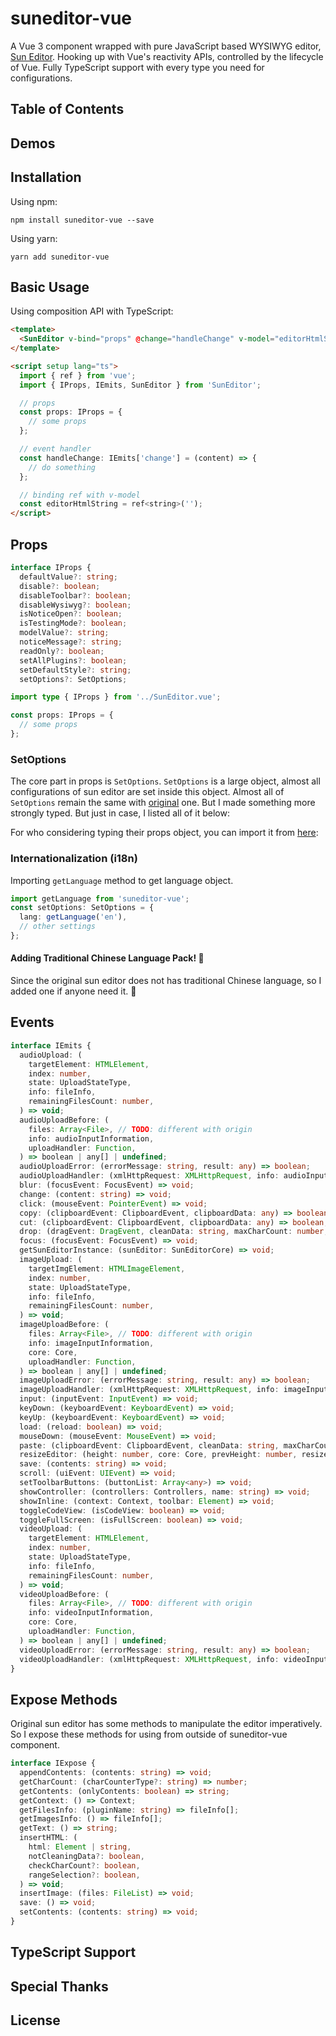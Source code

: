 # suneditor-vue

A Vue 3 component wrapped with pure JavaScript based WYSIWYG editor, [Sun Editor](https://github.com/JiHong88/SunEditor). Hooking up with Vue's reactivity APIs, controlled by the lifecycle of Vue. Fully TypeScript support with every type you need for configurations.

## Table of Contents

## Demos

## Installation

Using npm:

```shell
npm install suneditor-vue --save
```

Using yarn:

```shell
yarn add suneditor-vue
```

## Basic Usage

Using composition API with TypeScript:

```html
<template>
  <SunEditor v-bind="props" @change="handleChange" v-model="editorHtmlString" />
</template>

<script setup lang="ts">
  import { ref } from 'vue';
  import { IProps, IEmits, SunEditor } from 'SunEditor';

  // props
  const props: IProps = {
    // some props
  };

  // event handler
  const handleChange: IEmits['change'] = (content) => {
    // do something
  };

  // binding ref with v-model
  const editorHtmlString = ref<string>('');
</script>
```

## Props

```ts
interface IProps {
  defaultValue?: string;
  disable?: boolean;
  disableToolbar?: boolean;
  disableWysiwyg?: boolean;
  isNoticeOpen?: boolean;
  isTestingMode?: boolean;
  modelValue?: string;
  noticeMessage?: string;
  readOnly?: boolean;
  setAllPlugins?: boolean;
  setDefaultStyle?: string;
  setOptions?: SetOptions;
```

```ts
import type { IProps } from '../SunEditor.vue';

const props: IProps = {
  // some props
};
```

### SetOptions

The core part in props is `SetOptions`. `SetOptions` is a large object, almost all configurations of sun editor are set inside this object. Almost all of `SetOptions` remain the same with [original](./) one. But I made something more strongly typed. But just in case, I listed all of it below:

For who considering typing their props object, you can import it from [here]('./'):

### Internationalization (i18n)

Importing `getLanguage` method to get language object.

```ts
import getLanguage from 'suneditor-vue';
const setOptions: SetOptions = {
  lang: getLanguage('en'),
  // other settings
};
```

#### Adding Traditional Chinese Language Pack! 🎉

Since the original sun editor does not has traditional Chinese language, so I added one if anyone need it. 🙌

## Events

```ts
interface IEmits {
  audioUpload: (
    targetElement: HTMLElement,
    index: number,
    state: UploadStateType,
    info: fileInfo,
    remainingFilesCount: number,
  ) => void;
  audioUploadBefore: (
    files: Array<File>, // TODO: different with origin
    info: audioInputInformation,
    uploadHandler: Function,
  ) => boolean | any[] | undefined;
  audioUploadError: (errorMessage: string, result: any) => boolean;
  audioUploadHandler: (xmlHttpRequest: XMLHttpRequest, info: audioInputInformation, core: Core) => void;
  blur: (focusEvent: FocusEvent) => void;
  change: (content: string) => void;
  click: (mouseEvent: PointerEvent) => void;
  copy: (clipboardEvent: ClipboardEvent, clipboardData: any) => boolean;
  cut: (clipboardEvent: ClipboardEvent, clipboardData: any) => boolean;
  drop: (dragEvent: DragEvent, cleanData: string, maxCharCount: number, core: Core) => boolean | string;
  focus: (focusEvent: FocusEvent) => void;
  getSunEditorInstance: (sunEditor: SunEditorCore) => void;
  imageUpload: (
    targetImgElement: HTMLImageElement,
    index: number,
    state: UploadStateType,
    info: fileInfo,
    remainingFilesCount: number,
  ) => void;
  imageUploadBefore: (
    files: Array<File>, // TODO: different with origin
    info: imageInputInformation,
    core: Core,
    uploadHandler: Function,
  ) => boolean | any[] | undefined;
  imageUploadError: (errorMessage: string, result: any) => boolean;
  imageUploadHandler: (xmlHttpRequest: XMLHttpRequest, info: imageInputInformation, core: Core) => void;
  input: (inputEvent: InputEvent) => void;
  keyDown: (keyboardEvent: KeyboardEvent) => void;
  keyUp: (keyboardEvent: KeyboardEvent) => void;
  load: (reload: boolean) => void;
  mouseDown: (mouseEvent: MouseEvent) => void;
  paste: (clipboardEvent: ClipboardEvent, cleanData: string, maxCharCount: boolean, core: Core) => boolean | string;
  resizeEditor: (height: number, core: Core, prevHeight: number, resizeObserverEntry: ResizeObserverEntry | null) => {};
  save: (contents: string) => void;
  scroll: (uiEvent: UIEvent) => void;
  setToolbarButtons: (buttonList: Array<any>) => void;
  showController: (controllers: Controllers, name: string) => void;
  showInline: (context: Context, toolbar: Element) => void;
  toggleCodeView: (isCodeView: boolean) => void;
  toggleFullScreen: (isFullScreen: boolean) => void;
  videoUpload: (
    targetElement: HTMLElement,
    index: number,
    state: UploadStateType,
    info: fileInfo,
    remainingFilesCount: number,
  ) => void;
  videoUploadBefore: (
    files: Array<File>, // TODO: different with origin
    info: videoInputInformation,
    core: Core,
    uploadHandler: Function,
  ) => boolean | any[] | undefined;
  videoUploadError: (errorMessage: string, result: any) => boolean;
  videoUploadHandler: (xmlHttpRequest: XMLHttpRequest, info: videoInputInformation, core: Core) => void;
}
```

## Expose Methods

Original sun editor has some methods to manipulate the editor imperatively. So I expose these methods for using from outside of suneditor-vue component.

```ts
interface IExpose {
  appendContents: (contents: string) => void;
  getCharCount: (charCounterType?: string) => number;
  getContents: (onlyContents: boolean) => string;
  getContext: () => Context;
  getFilesInfo: (pluginName: string) => fileInfo[];
  getImagesInfo: () => fileInfo[];
  getText: () => string;
  insertHTML: (
    html: Element | string,
    notCleaningData?: boolean,
    checkCharCount?: boolean,
    rangeSelection?: boolean,
  ) => void;
  insertImage: (files: FileList) => void;
  save: () => void;
  setContents: (contents: string) => void;
}
```

## TypeScript Support

<!-- typescript message -->

## Special Thanks

<!-- special thanks message -->

## License

<!-- license message -->
